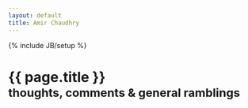 ```yaml
---
layout: default
title: Amir Chaudhry
---
```

{% include JB/setup %}

<div class="row">
  <div class="span7 offset2">
    <div class="page-header">
      <h1>{{ page.title }} <br />
        <small>thoughts, comments &amp; general ramblings</small></h1>
    </div>
  </div>
</div>

<div class="row">
  <div class="span7 offset2">
  <!--
  This blog contains sample posts which help stage pages and blog data.
  When you don't need the samples anymore just delete the `_posts/core-samples` folder.

      $ rm -rf _posts/core-samples

  Here's a sample "posts list".

  <ul class="posts">
    {% for post in site.posts %}
      <li class="posts"><span>{{ post.date | date_to_string }}</span> &raquo; <a href="{{ BASE_PATH }}{{ post.url }}">{{ post.title }}</a></li>
    {% endfor %}
  </ul>

  -->

  {% for post in site.posts %}
  <br />

  <br />

  <h1><a class="post-title" href="{{ BASE_PATH }}{{ post.url }}">{{ post.title }}</a></h1>
  <h6>{{ post.date | date_to_string }}</h6>
  <br />
  {{ post.content }}
  <a href="{{ BASE_PATH }}{{ post.url }}#comments">Comments</a>
  <hr>
  {% endfor %}

  <br />

  <br />

  <h2 align='center'><a href="{{ BASE_PATH }}{{ site.JB.archive_path }}">See all posts...</a></h2>
  </div>
</div>